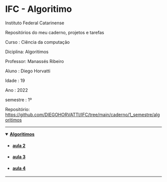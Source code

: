 # IFC - Algoritimo 
Instituto Federal Catarinense

Repositórios do meu caderno, projetos e tarefas

Curso    : Ciência da computação

Diciplina: Algoritimos

Professor: Manassés Ribeiro

Aluno    : Diego Horvatti

Idade    : 19

Ano      : 2022

semestre : 1º

Repositório: https://github.com/DIEGOHORVATTI/IFC/tree/main/caderno/1_semestre/algoritimos

<hr />
<details open>
  <summary><a href="../algoritimos"><b>Algoritimos</b></a></summary>
    <ul>
      <li>
        <h4>
          <a href="./aula_2">
            aula 2
          </a>
        </h4>
      </li>
      <li>
        <h4>
          <a href="./aula_3">
            aula 3
          </a>
        </h4>
      </li>
      <li>
        <h4>
          <a href="./aula_4">
            aula 4
          </a>
        </h4>
      </li>
    </ul>
</details>
<hr />